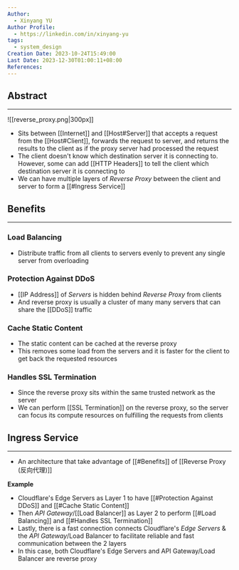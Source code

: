 ```yaml
---
Author:
  - Xinyang YU
Author Profile:
  - https://linkedin.com/in/xinyang-yu
tags:
  - system_design
Creation Date: 2023-10-24T15:49:00
Last Date: 2023-12-30T01:00:11+08:00
References: 
---
```

## Abstract
---
![[reverse_proxy.png|300px]]
- Sits between [[Internet]] and [[Host#Server]] that accepts a request from the [[Host#Client]], forwards the request to server, and returns the results to the client as if the proxy server had processed the request
- The client doesn't know which destination server it is connecting to. However, some can add [[HTTP Headers]] to tell the client which destination server it is connecting to
- We can have multiple layers of *Reverse Proxy* between the client and server to form a [[#Ingress Service]]


## Benefits
---
### Load Balancing
- Distribute traffic from all clients  to servers evenly to prevent any single server from overloading 

### Protection Against DDoS
- [[IP Address]] of *Servers* is hidden behind *Reverse Proxy* from clients
- And reverse proxy is usually a cluster of many many servers that can share the [[DDoS]] traffic
### Cache Static Content
- The static content can be cached at the reverse proxy
- This removes some load from the servers and it is faster for the client to get back the requested resources
### Handles SSL Termination
- Since the reverse proxy sits within the same trusted network as the server
- We can perform [[SSL Termination]] on the reverse proxy, so the server can focus its compute resources on fulfilling the requests from clients

## Ingress Service
---
- An architecture that take advantage of [[#Benefits]] of [[Reverse Proxy (反向代理)]]

**Example**
- Cloudflare's Edge Servers as Layer 1 to have [[#Protection Against DDoS]] and [[#Cache Static Content]]
- Then *API Gateway*/[[Load Balancer]] as Layer 2 to perform [[#Load Balancing]] and [[#Handles SSL Termination]]
- Lastly, there is a fast connection connects Cloudflare's *Edge Servers* & the *API Gateway*/Load Balancer to facilitate reliable and fast communication between the 2 layers
- In this case, both Cloudflare's Edge Servers and API Gateway/Load Balancer are reverse proxy